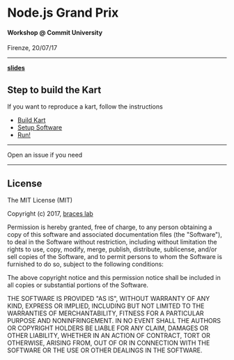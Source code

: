 # Node.js Grand Prix

#### Workshop @ Commit University
Firenze, 20/07/17

---

**[slides](./doc/Slides.md)**

## Step to build the Kart

If you want to reproduce a kart, follow the instructions

- [Build Kart](./doc/Build.md)
- [Setup Software](./doc/Setup.md)
- [Run!](./doc/Run.md)

---

Open an issue if you need

---

## License

The MIT License (MIT)

Copyright (c) 2017, [braces lab](https://braceslab.com)

Permission is hereby granted, free of charge, to any person obtaining a copy
of this software and associated documentation files (the "Software"), to deal
in the Software without restriction, including without limitation the rights
to use, copy, modify, merge, publish, distribute, sublicense, and/or sell
copies of the Software, and to permit persons to whom the Software is
furnished to do so, subject to the following conditions:

The above copyright notice and this permission notice shall be included in all
copies or substantial portions of the Software.

THE SOFTWARE IS PROVIDED "AS IS", WITHOUT WARRANTY OF ANY KIND, EXPRESS OR
IMPLIED, INCLUDING BUT NOT LIMITED TO THE WARRANTIES OF MERCHANTABILITY,
FITNESS FOR A PARTICULAR PURPOSE AND NONINFRINGEMENT. IN NO EVENT SHALL THE
AUTHORS OR COPYRIGHT HOLDERS BE LIABLE FOR ANY CLAIM, DAMAGES OR OTHER
LIABILITY, WHETHER IN AN ACTION OF CONTRACT, TORT OR OTHERWISE, ARISING FROM,
OUT OF OR IN CONNECTION WITH THE SOFTWARE OR THE USE OR OTHER DEALINGS IN THE
SOFTWARE.
